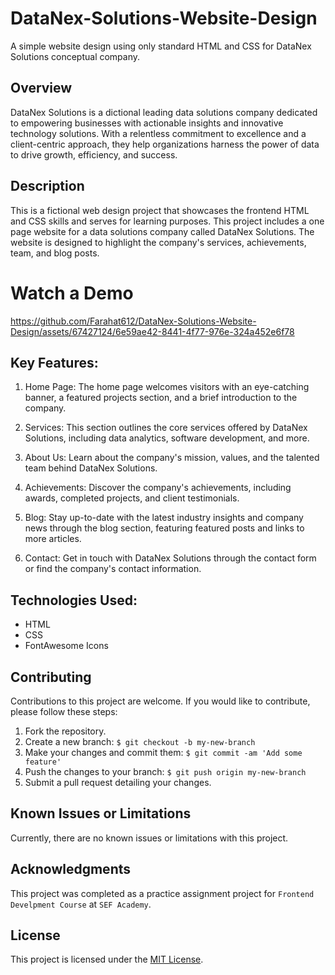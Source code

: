 # DataNex-Solutions-Website-Design

A simple website design using only standard HTML and CSS for DataNex Solutions conceptual company.


## Overview

DataNex Solutions is a dictional leading data solutions company dedicated to empowering businesses with actionable insights and innovative technology solutions. With a relentless commitment to excellence and a client-centric approach, they help organizations harness the power of data to drive growth, efficiency, and success.


## Description

This is a fictional web design project that showcases the frontend HTML and CSS skills and serves for learning purposes. This project includes a one page website for a data solutions company called DataNex Solutions. The website is designed to highlight the company's services, achievements, team, and blog posts.


# Watch a Demo

https://github.com/Farahat612/DataNex-Solutions-Website-Design/assets/67427124/6e59ae42-8441-4f77-976e-324a452e6f78



## Key Features:

1. Home Page: The home page welcomes visitors with an eye-catching banner, a featured projects section, and a brief introduction to the company.

2. Services: This section outlines the core services offered by DataNex Solutions, including data analytics, software development, and more.

3. About Us: Learn about the company's mission, values, and the talented team behind DataNex Solutions.

4. Achievements: Discover the company's achievements, including awards, completed projects, and client testimonials.

5. Blog: Stay up-to-date with the latest industry insights and company news through the blog section, featuring featured posts and links to more articles.

6. Contact: Get in touch with DataNex Solutions through the contact form or find the company's contact information.


## Technologies Used:

- HTML
- CSS
- FontAwesome Icons


## Contributing

Contributions to this project are welcome. If you would like to contribute, please follow these steps:

1. Fork the repository.
2. Create a new branch: `$ git checkout -b my-new-branch`
3. Make your changes and commit them: `$ git commit -am 'Add some feature'`
4. Push the changes to your branch: `$ git push origin my-new-branch`
5. Submit a pull request detailing your changes.


## Known Issues or Limitations

Currently, there are no known issues or limitations with this project.


## Acknowledgments

This project was completed as a practice assignment project for `Frontend Develpment Course` at `SEF Academy`. 


## License

This project is licensed under the [MIT License](LICENSE).
